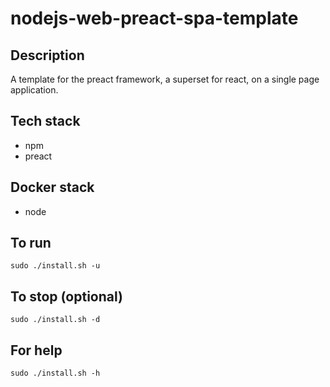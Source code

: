 # nodejs-web-preact-spa-template

## Description
A template for the preact framework, a superset for react,
on a single page application.

## Tech stack
- npm
- preact

## Docker stack
- node

## To run
`sudo ./install.sh -u`

## To stop (optional)
`sudo ./install.sh -d`

## For help
`sudo ./install.sh -h`

